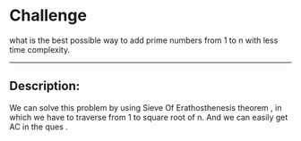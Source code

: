 # Challenge
what is the best possible way to add prime numbers from 1 to n with less time complexity.

---

## Description:
We can solve this problem by using Sieve Of Erathosthenesis theorem , in which we have to traverse from 1 to square root of n. And we can easily get AC in the ques .
